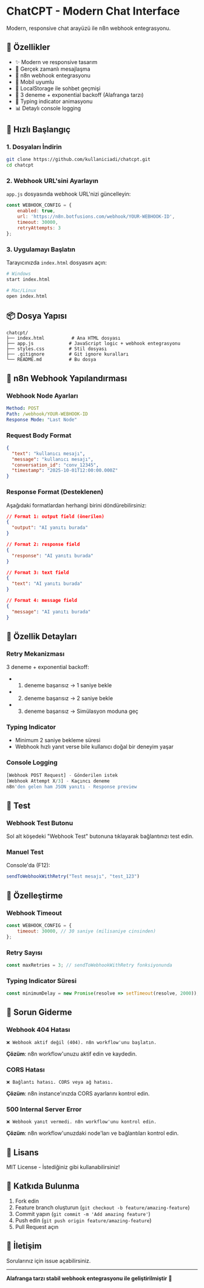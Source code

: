 # ChatCPT - Modern Chat Interface

Modern, responsive chat arayüzü ile n8n webhook entegrasyonu.

## 🌟 Özellikler

- ✨ Modern ve responsive tasarım
- 💬 Gerçek zamanlı mesajlaşma
- 🔄 n8n webhook entegrasyonu
- 📱 Mobil uyumlu
- 💾 LocalStorage ile sohbet geçmişi
- 🔄 3 deneme + exponential backoff (Alafranga tarzı)
- 🎯 Typing indicator animasyonu
- 📊 Detaylı console logging

## 🚀 Hızlı Başlangıç

### 1. Dosyaları İndirin

```bash
git clone https://github.com/kullaniciadi/chatcpt.git
cd chatcpt
```

### 2. Webhook URL'sini Ayarlayın

`app.js` dosyasında webhook URL'nizi güncelleyin:

```javascript
const WEBHOOK_CONFIG = {
    enabled: true,
    url: 'https://n8n.botfusions.com/webhook/YOUR-WEBHOOK-ID',
    timeout: 30000,
    retryAttempts: 3
};
```

### 3. Uygulamayı Başlatın

Tarayıcınızda `index.html` dosyasını açın:

```bash
# Windows
start index.html

# Mac/Linux
open index.html
```

## 📦 Dosya Yapısı

```
chatcpt/
├── index.html          # Ana HTML dosyası
├── app.js             # JavaScript logic + webhook entegrasyonu
├── styles.css         # Stil dosyası
├── .gitignore         # Git ignore kuralları
└── README.md          # Bu dosya
```

## 🔧 n8n Webhook Yapılandırması

### Webhook Node Ayarları

```yaml
Method: POST
Path: /webhook/YOUR-WEBHOOK-ID
Response Mode: "Last Node"
```

### Request Body Format

```json
{
  "text": "kullanıcı mesajı",
  "message": "kullanıcı mesajı",
  "conversation_id": "conv_12345",
  "timestamp": "2025-10-01T12:00:00.000Z"
}
```

### Response Format (Desteklenen)

Aşağıdaki formatlardan herhangi birini döndürebilirsiniz:

```json
// Format 1: output field (önerilen)
{
  "output": "AI yanıtı burada"
}

// Format 2: response field
{
  "response": "AI yanıtı burada"
}

// Format 3: text field
{
  "text": "AI yanıtı burada"
}

// Format 4: message field
{
  "message": "AI yanıtı burada"
}
```

## 🎯 Özellik Detayları

### Retry Mekanizması

3 deneme + exponential backoff:
- 1. deneme başarısız → 1 saniye bekle
- 2. deneme başarısız → 2 saniye bekle
- 3. deneme başarısız → Simülasyon moduna geç

### Typing Indicator

- Minimum 2 saniye bekleme süresi
- Webhook hızlı yanıt verse bile kullanıcı doğal bir deneyim yaşar

### Console Logging

```javascript
[Webhook POST Request] - Gönderilen istek
[Webhook Attempt X/3] - Kaçıncı deneme
n8n'den gelen ham JSON yanıtı - Response preview
```

## 🧪 Test

### Webhook Test Butonu

Sol alt köşedeki "Webhook Test" butonuna tıklayarak bağlantınızı test edin.

### Manuel Test

Console'da (F12):

```javascript
sendToWebhookWithRetry("Test mesajı", "test_123")
```

## 🎨 Özelleştirme

### Webhook Timeout

```javascript
const WEBHOOK_CONFIG = {
    timeout: 30000, // 30 saniye (milisaniye cinsinden)
};
```

### Retry Sayısı

```javascript
const maxRetries = 3; // sendToWebhookWithRetry fonksiyonunda
```

### Typing Indicator Süresi

```javascript
const minimumDelay = new Promise(resolve => setTimeout(resolve, 2000)); // 2 saniye
```

## 🐛 Sorun Giderme

### Webhook 404 Hatası

```
❌ Webhook aktif değil (404). n8n workflow'unu başlatın.
```

**Çözüm**: n8n workflow'unuzu aktif edin ve kaydedin.

### CORS Hatası

```
❌ Bağlantı hatası. CORS veya ağ hatası.
```

**Çözüm**: n8n instance'ınızda CORS ayarlarını kontrol edin.

### 500 Internal Server Error

```
❌ Webhook yanıt vermedi. n8n workflow'unu kontrol edin.
```

**Çözüm**: n8n workflow'unuzdaki node'ları ve bağlantıları kontrol edin.

## 📝 Lisans

MIT License - İstediğiniz gibi kullanabilirsiniz!

## 🤝 Katkıda Bulunma

1. Fork edin
2. Feature branch oluşturun (`git checkout -b feature/amazing-feature`)
3. Commit yapın (`git commit -m 'Add amazing feature'`)
4. Push edin (`git push origin feature/amazing-feature`)
5. Pull Request açın

## 📧 İletişim

Sorularınız için issue açabilirsiniz.

---

**Alafranga tarzı stabil webhook entegrasyonu ile geliştirilmiştir** 🚀
